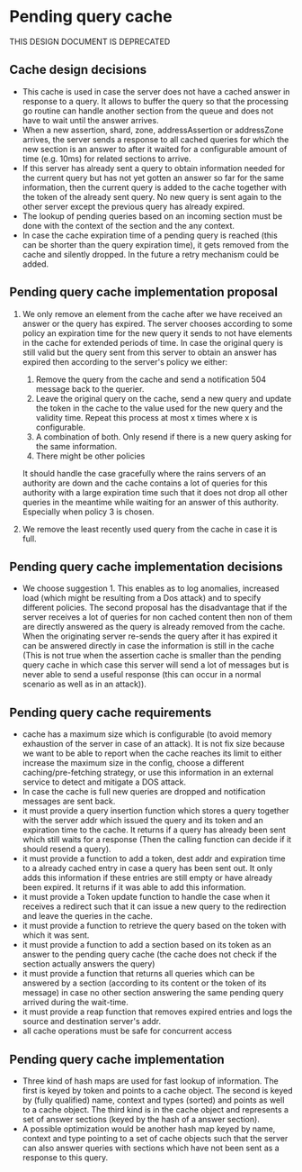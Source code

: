 # Pending query cache

THIS DESIGN DOCUMENT IS DEPRECATED

## Cache design decisions
- This cache is used in case the server does not have a cached answer in response to a query. It
  allows to buffer the query so that the processing go routine can handle another section from the
  queue and does not have to wait until the answer arrives.
- When a new assertion, shard, zone, addressAssertion or addressZone arrives, the server sends a
  response to all cached queries for which the new section is an answer to after it waited for a
  configurable amount of time (e.g. 10ms) for related sections to arrive.
- If this server has already sent a query to obtain information needed for the current query but has
  not yet gotten an answer so far for the same information, then the current query is added to the
  cache together with the token of the already sent query. No new query is sent again to the other
  server except the previous query has already expired.
- The lookup of pending queries based on an incoming section must be done with the context of the
  section and the any context.
- In case the cache expiration time of a pending query is reached (this can be shorter than the query
  expiration time), it gets removed from the cache and silently dropped. In the future a retry
  mechanism could be added.


## Pending query cache implementation proposal
1. We only remove an element from the cache after we have received an answer or the query has
   expired. The server chooses according to some policy an expiration time for the new query it
   sends to not have elements in the cache for extended periods of time. In case the original query
   is still valid but the query sent from this server to obtain an answer has expired then according
   to the server's policy we either:
   1. Remove the query from the cache and send a notification 504 message back to the querier.
   2. Leave the original query on the cache, send a new query and update the token in the cache to
      the value used for the new query and the validity time. Repeat this process at most x times
      where x is configurable.
   3. A combination of both. Only resend if there is a new query asking for the same information.
   4. There might be other policies

   It should handle the case gracefully where the rains servers of an authority are down and the
   cache contains a lot of queries for this authority with a large expiration time such that it does
   not drop all other queries in the meantime while waiting for an answer of this authority.
   Especially when policy 3 is chosen.

2. We remove the least recently used query from the cache in case it is full.

## Pending query cache implementation decisions
- We choose suggestion 1. This enables as to log anomalies, increased load (which might be resulting
  from a Dos attack) and to specify different policies. The second proposal has the disadvantage
  that if the server receives a lot of queries for non cached content then non of them are directly
  answered as the query is already removed from the cache. When the originating server re-sends the
  query after it has expired it can be answered directly in case the information is still in the
  cache (This is not true when the assertion cache is smaller than the pending query cache in which
  case this server will send a lot of messages but is never able to send a useful response (this can
  occur in a normal scenario as well as in an attack)).

## Pending query cache requirements
- cache has a maximum size which is configurable (to avoid memory exhaustion of the server in case
  of an attack). It is not fix size because we want to be able to report when the cache reaches its
  limit to either increase the maximum size in the config, choose a different caching/pre-fetching
  strategy, or use this information in an external service to detect and mitigate a DOS attack.
- In case the cache is full new queries are dropped and notification messages are sent back.
- it must provide a query insertion function which stores a query together with the server addr
  which issued the query and its token and an expiration time to the cache. It returns if a query
  has already been sent which still waits for a response (Then the calling function can decide
  if it should resend a query).
- it must provide a function to add a token, dest addr and expiration time to a already cached entry
  in case a query has been sent out. It only adds this information if these entries are still empty
  or have already been expired. It returns if it was able to add this information.
- it must provide a Token update function to handle the case when it receives a redirect such that
  it can issue a new query to the redirection and leave the queries in the cache.
- it must provide a function to retrieve the query based on the token with which it was sent.
- it must provide a function to add a section based on its token as an answer to the pending query
  cache (the cache does not check if the section actually answers the query)
- it must provide a function that returns all queries which can be answered by a section (according
  to its content or the token of its message) in case no other section answering the same pending
  query arrived during the wait-time.
- it must provide a reap function that removes expired entries and logs the source and destination
  server's addr.
- all cache operations must be safe for concurrent access

## Pending query cache implementation
- Three kind of hash maps are used for fast lookup of information. The first is keyed by token and
  points to a cache object. The second is keyed by (fully qualified) name, context and types
  (sorted) and points as well to a cache object. The third kind is in the cache object and
  represents a set of answer sections (keyed by the hash of a answer section).
- A possible optimization would be another hash map keyed by name, context and type pointing to a
  set of cache objects such that the server can also answer queries with sections which have not
  been sent as a response to this query.
